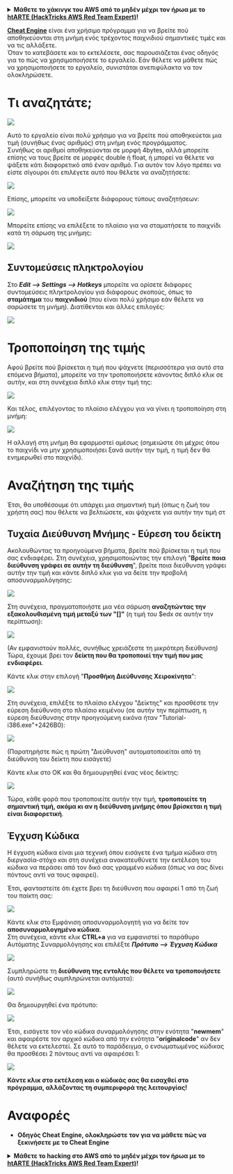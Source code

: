 <details>

<summary><strong>Μάθετε το χάκινγκ του AWS από το μηδέν μέχρι τον ήρωα με το</strong> <a href="https://training.hacktricks.xyz/courses/arte"><strong>htARTE (HackTricks AWS Red Team Expert)</strong></a><strong>!</strong></summary>

Άλλοι τρόποι για να υποστηρίξετε το HackTricks:

* Εάν θέλετε να δείτε την **εταιρεία σας να διαφημίζεται στο HackTricks** ή να **κατεβάσετε το HackTricks σε μορφή PDF** ελέγξτε τα [**ΣΧΕΔΙΑ ΣΥΝΔΡΟΜΗΣ**](https://github.com/sponsors/carlospolop)!
* Αποκτήστε το [**επίσημο PEASS & HackTricks swag**](https://peass.creator-spring.com)
* Ανακαλύψτε [**την Οικογένεια PEASS**](https://opensea.io/collection/the-peass-family), τη συλλογή μας από αποκλειστικά [**NFTs**](https://opensea.io/collection/the-peass-family)
* **Εγγραφείτε** στην 💬 [**ομάδα Discord**](https://discord.gg/hRep4RUj7f) ή στην [**ομάδα telegram**](https://t.me/peass) ή **ακολουθήστε** μας στο **Twitter** 🐦 [**@carlospolopm**](https://twitter.com/hacktricks_live)**.**
* **Μοιραστείτε τα χάκινγκ κόλπα σας υποβάλλοντας PRs** στα αποθετήρια [**HackTricks**](https://github.com/carlospolop/hacktricks) και [**HackTricks Cloud**](https://github.com/carlospolop/hacktricks-cloud) στο github.

</details>


[**Cheat Engine**](https://www.cheatengine.org/downloads.php) είναι ένα χρήσιμο πρόγραμμα για να βρείτε πού αποθηκεύονται στη μνήμη ενός τρέχοντος παιχνιδιού σημαντικές τιμές και να τις αλλάξετε.\
Όταν το κατεβάσετε και το εκτελέσετε, σας παρουσιάζεται ένας οδηγός για το πώς να χρησιμοποιήσετε το εργαλείο. Εάν θέλετε να μάθετε πώς να χρησιμοποιήσετε το εργαλείο, συνιστάται ανεπιφύλακτα να τον ολοκληρώσετε.

# Τι αναζητάτε;

![](<../../.gitbook/assets/image (580).png>)

Αυτό το εργαλείο είναι πολύ χρήσιμο για να βρείτε πού αποθηκεύεται μια τιμή (συνήθως ένας αριθμός) στη μνήμη ενός προγράμματος.\
Συνήθως οι αριθμοί αποθηκεύονται σε μορφή 4bytes, αλλά μπορείτε επίσης να τους βρείτε σε μορφές double ή float, ή μπορεί να θέλετε να ψάξετε κάτι διαφορετικό από έναν αριθμό. Για αυτόν τον λόγο πρέπει να είστε σίγουροι ότι επιλέγετε αυτό που θέλετε να αναζητήσετε:

![](<../../.gitbook/assets/image (581).png>)

Επίσης, μπορείτε να υποδείξετε διάφορους τύπους αναζητήσεων:

![](<../../.gitbook/assets/image (582).png>)

Μπορείτε επίσης να επιλέξετε το πλαίσιο για να σταματήσετε το παιχνίδι κατά τη σάρωση της μνήμης:

![](<../../.gitbook/assets/image (584).png>)

## Συντομεύσεις πληκτρολογίου

Στο _**Edit --> Settings --> Hotkeys**_ μπορείτε να ορίσετε διάφορες συντομεύσεις πληκτρολογίου για διάφορους σκοπούς, όπως το **σταμάτημα** του **παιχνιδιού** (που είναι πολύ χρήσιμο εάν θέλετε να σαρώσετε τη μνήμη). Διατίθενται και άλλες επιλογές:

![](<../../.gitbook/assets/image (583).png>)

# Τροποποίηση της τιμής

Αφού βρείτε πού βρίσκεται η τιμή που ψάχνετε (περισσότερα για αυτό στα επόμενα βήματα), μπορείτε να την τροποποιήσετε κάνοντας διπλό κλικ σε αυτήν, και στη συνέχεια διπλό κλικ στην τιμή της:

![](<../../.gitbook/assets/image (585).png>)

Και τέλος, επιλέγοντας το πλαίσιο ελέγχου για να γίνει η τροποποίηση στη μνήμη:

![](<../../.gitbook/assets/image (586).png>)

Η αλλαγή στη μνήμη θα εφαρμοστεί αμέσως (σημειώστε ότι μέχρις ότου το παιχνίδι να μην χρησιμοποιήσει ξανά αυτήν την τιμή, η τιμή δεν θα ενημερωθεί στο παιχνίδι).

# Αναζήτηση της τιμής

Έτσι, θα υποθέσουμε ότι υπάρχει μια σημαντική τιμή (όπως η ζωή του χρήστη σας) που θέλετε να βελτιώσετε, και ψάχνετε για αυτήν την τιμή στ
## Τυχαία Διεύθυνση Μνήμης - Εύρεση του δείκτη

Ακολουθώντας τα προηγούμενα βήματα, βρείτε πού βρίσκεται η τιμή που σας ενδιαφέρει. Στη συνέχεια, χρησιμοποιώντας την επιλογή "**Βρείτε ποια διεύθυνση γράφει σε αυτήν τη διεύθυνση**", βρείτε ποια διεύθυνση γράφει αυτήν την τιμή και κάντε διπλό κλικ για να δείτε την προβολή αποσυναρμολόγησης:

![](<../../.gitbook/assets/image (596).png>)

Στη συνέχεια, πραγματοποιήστε μια νέα σάρωση **αναζητώντας την εξακολουθισμένη τιμή μεταξύ των "\[]"** (η τιμή του $edx σε αυτήν την περίπτωση):

![](<../../.gitbook/assets/image (597).png>)

(Αν εμφανιστούν πολλές, συνήθως χρειάζεστε τη μικρότερη διεύθυνση) \
Τώρα, έχουμε βρει τον **δείκτη που θα τροποποιεί την τιμή που μας ενδιαφέρει**.

Κάντε κλικ στην επιλογή "**Προσθήκη Διεύθυνσης Χειροκίνητα**":

![](<../../.gitbook/assets/image (598).png>)

Στη συνέχεια, επιλέξτε το πλαίσιο ελέγχου "Δείκτης" και προσθέστε την εύρεση διεύθυνση στο πλαίσιο κειμένου (σε αυτήν την περίπτωση, η εύρεση διεύθυνσης στην προηγούμενη εικόνα ήταν "Tutorial-i386.exe"+2426B0):

![](<../../.gitbook/assets/image (599).png>)

(Παρατηρήστε πώς η πρώτη "Διεύθυνση" αυτοματοποιείται από τη διεύθυνση του δείκτη που εισάγετε)

Κάντε κλικ στο ΟΚ και θα δημιουργηθεί ένας νέος δείκτης:

![](<../../.gitbook/assets/image (600).png>)

Τώρα, κάθε φορά που τροποποιείτε αυτήν την τιμή, **τροποποιείτε τη σημαντική τιμή, ακόμα κι αν η διεύθυνση μνήμης όπου βρίσκεται η τιμή είναι διαφορετική**.

## Έγχυση Κώδικα

Η έγχυση κώδικα είναι μια τεχνική όπου εισάγετε ένα τμήμα κώδικα στη διεργασία-στόχο και στη συνέχεια ανακατευθύνετε την εκτέλεση του κώδικα να περάσει από τον δικό σας γραμμένο κώδικα (όπως να σας δίνει πόντους αντί να τους αφαιρεί).

Έτσι, φανταστείτε ότι έχετε βρει τη διεύθυνση που αφαιρεί 1 από τη ζωή του παίκτη σας:

![](<../../.gitbook/assets/image (601).png>)

Κάντε κλικ στο Εμφάνιση αποσυναρμολογητή για να δείτε τον **αποσυναρμολογημένο κώδικα**.\
Στη συνέχεια, κάντε κλικ **CTRL+a** για να εμφανιστεί το παράθυρο Αυτόματης Συναρμολόγησης και επιλέξτε _**Πρότυπο --> Έγχυση Κώδικα**_

![](<../../.gitbook/assets/image (602).png>)

Συμπληρώστε τη **διεύθυνση της εντολής που θέλετε να τροποποιήσετε** (αυτό συνήθως συμπληρώνεται αυτόματα):

![](<../../.gitbook/assets/image (603).png>)

Θα δημιουργηθεί ένα πρότυπο:

![](<../../.gitbook/assets/image (604).png>)

Έτσι, εισάγετε τον νέο κώδικα συναρμολόγησης στην ενότητα "**newmem**" και αφαιρέστε τον αρχικό κώδικα από την ενότητα "**originalcode**" αν δεν θέλετε να εκτελεστεί. Σε αυτό το παράδειγμα, ο ενσωματωμένος κώδικας θα προσθέσει 2 πόντους αντί να αφαιρέσει 1:

![](<../../.gitbook/assets/image (605).png>)

**Κάντε κλικ στο εκτέλεση και ο κώδικάς σας θα εισαχθεί στο πρόγραμμα, αλλάζοντας τη συμπεριφορά της λειτουργίας!**

# **Αναφορές**

* **Οδηγός Cheat Engine, ολοκληρώστε τον για να μάθετε πώς να ξεκινήσετε με το Cheat Engine**



<details>

<summary><strong>Μάθετε το hacking στο AWS από το μηδέν μέχρι τον ήρωα με το</strong> <a href="https://training.hacktricks.xyz/courses/arte"><strong>htARTE (HackTricks AWS Red Team Expert)</strong></a><strong>!</strong></summary>

Άλλοι τρόποι για να υποστηρίξετε το HackTricks:

* Αν θέλετε να δείτε την **εταιρεία σας να διαφημίζεται στο HackTricks** ή να **κατεβάσετε το HackTricks σε μορφή PDF**, ελέγξτε τα [**ΠΛΑΝΑ ΣΥΝΔΡΟΜΗΣ**](https://github.com/sponsors/carlospolop)!
* Αποκτήστε το [**επίσημο PEASS & HackTricks swag**](https://peass.creator-spring.com)
* Ανακαλύψτε [**την Οικογένεια PEASS**](https://opensea.io/collection/the-peass-family), τη συλλογή μας από αποκλειστικά [**NFTs**](https://opensea.io/collection/the-peass-family)
* **Εγγραφείτε στη** 💬 [**ομάδα Discord**](https://discord.gg/hRep4RUj7f) ή στην [**ομάδα telegram**](https://t.me/peass) ή **ακολουθήστε** μας στο **Twitter** 🐦 [**@carlospolopm**](https://twitter.com/hacktricks_live)**.**
* **Μοιραστείτε τα κόλπα σας για το hacking υποβάλλοντας PRs στα** [**HackTricks**](https://github.com/carlospolop/hacktricks) και [**HackTricks Cloud**](https://github.com/carlospolop/hacktricks-cloud) github repos.

</details>
